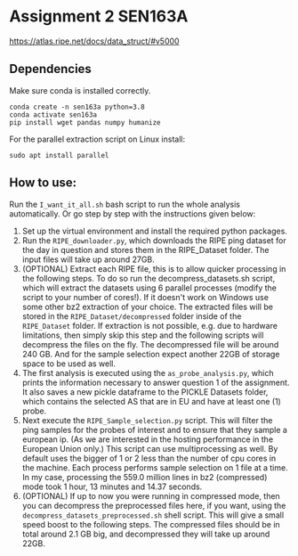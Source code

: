 # Assignment 2 SEN163A
https://atlas.ripe.net/docs/data_struct/#v5000

## Dependencies

Make sure conda is installed correctly.

```
conda create -n sen163a python=3.8
conda activate sen163a
pip install wget pandas numpy humanize
```

For the parallel extraction script on Linux install:

```
sudo apt install parallel
```

## How to use:

Run the `I_want_it_all.sh` bash script to run the whole analysis automatically. Or go step by step with the instructions given below:

1.  Set up the virtual environment and install the required python packages.
2.  Run the `RIPE_downloader.py`, which downloads the RIPE ping dataset for the day in question and stores them in the RIPE_Dataset folder. The input files will take up around 27GB.
3.  (OPTIONAL) Extract each RIPE file, this is to allow quicker processing in the following steps. To do so run the decompress_datasets.sh script, which will extract the datasets using 6 parallel processes (modify the script to your number of cores!). If it doesn't work on Windows use some other bz2 extraction of your choice. The extracted files will be stored in the `RIPE_Dataset/decompressed` folder inside of the `RIPE_Dataset` folder. If extraction is not possible, e.g. due to hardware limitations, then simply skip this step and the following scripts will decompress the files on the fly. The decompressed file will be around 240 GB. And for the sample selection expect another 22GB of storage space to be used as well.
4.  The first analysis is executed using the `as_probe_analysis.py`, which prints the information necessary to answer question 1 of the assignment. It also saves a new pickle dataframe to the PICKLE Datasets folder, which contains the selected AS that are in EU and have at least one (1) probe.
5.  Next execute the `RIPE_Sample_selection.py` script. This will filter the ping samples for the probes of interest and to ensure that they sample a european ip. (As we are interested in the hosting performance in the European Union only.) This script can use multiprocessing as well. By default uses the bigger of 1 or 2 less than the number of cpu cores in the machine. Each process performs sample selection on 1 file at a time. In my case, processing the 559.0 million lines in bz2 (compressed) mode took 1 hour, 13 minutes and 14.37 seconds.
6.  (OPTIONAL) If up to now you were running in compressed mode, then you can decompress the preprocessed files here, if you want, using the `decompress_datasets_preprocessed.sh` shell script. This will give a small speed boost to the following steps. The compressed files should be in total around 2.1 GB big, and decompressed they will take up around 22GB.